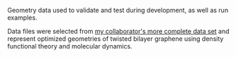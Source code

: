 
Geometry data used to validate and test during development, as well as run examples.

Data files were selected from [my collaborator's more complete data set](https://github.com/qmc-hamm/graphene_optimized_geometry) and represent optimized geometries of twisted bilayer graphene using density functional theory and molecular dynamics.
